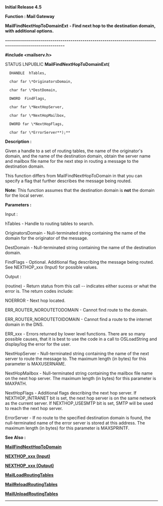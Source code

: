 




<!--
 /\* Font Definitions \*/
 @font-face
 {font-family:Helv;
 panose-1:2 11 6 4 2 2 2 3 2 4;}
@font-face
 {font-family:"Cambria Math";
 panose-1:2 4 5 3 5 4 6 3 2 4;}
 /\* Style Definitions \*/
 p.MsoNormal, li.MsoNormal, div.MsoNormal
 {margin-top:0cm;
 margin-right:0cm;
 margin-bottom:8.0pt;
 margin-left:0cm;
 line-height:107%;
 font-size:11.0pt;
 font-family:"Calibri",sans-serif;}
.MsoChpDefault
 {font-size:11.0pt;}
.MsoPapDefault
 {margin-bottom:8.0pt;
 line-height:107%;}
 /\* Page Definitions \*/
 @page WordSection1
 {size:612.0pt 792.0pt;
 margin:72.0pt 72.0pt 72.0pt 72.0pt;}
div.WordSection1
 {page:WordSection1;}
-->




**Initial Release 4.5**



**Function : Mail Gateway**



**MailFindNextHopToDomainExt** **- Find next
hop to the destination domain, with additional options.**


**----------------------------------------------------------------------------------------------------------**



**#include <mailserv.h>**



STATUS
LNPUBLIC **MailFindNextHopToDomainExt(**  

      DHANDLE  hTables,  

      char far \*OriginatorsDomain,  

      char far \*DestDomain,  

      DWORD  FindFlags,  

      char far \*NextHopServer,  

      char far \*NextHopMailbox,  

      DWORD far \*NextHopFlags,  

      char far \*ErrorServer**);**



**Description :**



Given a
handle to a set of routing tables, the name of the originator's domain, and the
name of the destination domain, obtain the server name and mailbox file name
for the next step in routing a message to the destination domain.


 


This
function differs from MailFindNextHopToDomain in that you can specify a flag
that further describes the message being routed.


 


**Note:**  This
function assumes that the destination domain is **not** the domain for the
local server.


 


**Parameters :**



Input :  

hTables  -  Handle to routing tables to search.  

  

OriginatorsDomain  -  Null-terminated string containing the name of the domain
for the originator of the message.  

  

DestDomain  -  Null-terminated string containing the name of the destination
domain.  

  

FindFlags  -  Optional.  Additional flag describing the message being routed. 
See NEXTHOP\_xxx (Input) for possible values.  

  




Output :  

(routine)  -  Return status from this call -- indicates either sucess or what
the error is. The return codes include:  

  

NOERROR - Next hop located.  

ERR\_ROUTER\_NOROUTETODOMAIN - Cannot find route to the domain.  

ERR\_ROUTER\_NOROUTETOIDOMAIN - Cannot find a route to the internet domain in the
DNS.  

ERR\_xxx - Errors returned by lower level functions.  There are so many possible
causes, that it is best to use the code in a call to OSLoadString and
display/log the error for the user.   

  

  

NextHopServer  -  Null-terminated string containing the name of the next server
to route the message to.  The maximum length (in bytes) for this parameter is
MAXUSERNAME.  

  

NextHopMailbox  -  Null-terminated string containing the mailbox file name on
the next hop server.  The maximum length (in bytes) for this parameter is
MAXPATH.  

  

NextHopFlags  -  Additional flags describing the next hop server.  If
NEXTHOP\_INTRANET bit is set, the next hop server is on the same network as the
current server.  If NEXTHOP\_USESMTP bit is set, SMTP will be used to reach the
next hop server.  

  

ErrorServer  -  If no route to the specified destination domain is found, the
null-terminated name of the error server is stored at this address.  The
maximum length (in bytes) for this parameter is MAXSPRINTF.  

  




 **See Also :**


**[MailFindNextHopToDomain](MailFindNextHopToDomain.md)**


**[NEXTHOP\_xxx (Input)](notes:///852584E300582C9D/61FD4E9848264AD28525620B006BA8BD/7C72A7F383ABFF888525627C0062849F)**


**[NEXTHOP\_xxx (Output)](notes:///852584E300582C9D/61FD4E9848264AD28525620B006BA8BD/5D3DE63ACA2E854A852563790049FDA4)**


**[MailLoadRoutingTables](MailLoadRoutingTables.md)**


**[MailReloadRoutingTables](MailReloadRoutingTables.md)**


**[MailUnloadRoutingTables](MailUnloadRoutingTables.md)**



----------------------------------------------------------------------------------------------------------


 





